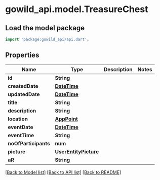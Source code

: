 # gowild_api.model.TreasureChest

## Load the model package
```dart
import 'package:gowild_api/api.dart';
```

## Properties
Name | Type | Description | Notes
------------ | ------------- | ------------- | -------------
**id** | **String** |  | 
**createdDate** | [**DateTime**](DateTime.md) |  | 
**updatedDate** | [**DateTime**](DateTime.md) |  | 
**title** | **String** |  | 
**description** | **String** |  | 
**location** | [**AppPoint**](AppPoint.md) |  | 
**eventDate** | [**DateTime**](DateTime.md) |  | 
**eventTime** | **String** |  | 
**noOfParticipants** | **num** |  | 
**picture** | [**UserEntityPicture**](UserEntityPicture.md) |  | 
**aR** | **String** |  | 

[[Back to Model list]](../README.md#documentation-for-models) [[Back to API list]](../README.md#documentation-for-api-endpoints) [[Back to README]](../README.md)


